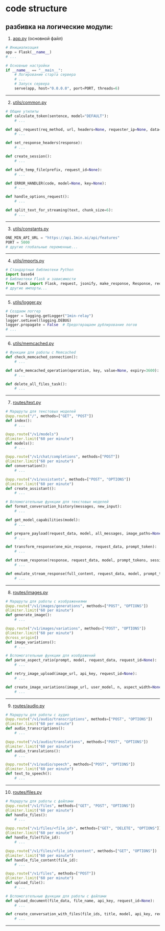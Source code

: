 # code structure

разбивка на логические модули:
---
1. [app.py](https://github.com/chelaxian/1min-relay/blob/test/app.py) (основной файл)
```python
# Инициализация
app = Flask(__name__)
# ...

# Основные настройки
if __name__ == "__main__":
    # Логирование старта сервера
    # ...
    # Запуск сервера
    serve(app, host="0.0.0.0", port=PORT, threads=6)
```
---
2. [utils/common.py](https://github.com/chelaxian/1min-relay/blob/test/utils/common.py)
```python
# Общие утилиты
def calculate_token(sentence, model="DEFAULT"):
    # ...

def api_request(req_method, url, headers=None, requester_ip=None, data=None, files=None, stream=False, timeout=None, json=None, **kwargs):
    # ...

def set_response_headers(response):
    # ...

def create_session():
    # ...

def safe_temp_file(prefix, request_id=None):
    # ...

def ERROR_HANDLER(code, model=None, key=None):
    # ...

def handle_options_request():
    # ...

def split_text_for_streaming(text, chunk_size=6):
    # ...
```
---
3. [utils/constants.py](https://github.com/chelaxian/1min-relay/blob/test/utils/constants.py)
```python
ONE_MIN_API_URL = "https://api.1min.ai/api/features"
PORT = 5000
# другие глобальные переменные...
```
---
4. [utils/imports.py](https://github.com/chelaxian/1min-relay/blob/test/utils/imports.py)
```python
# Стандартные библиотеки Python
import base64
# Библиотеки Flask и зависимости
from flask import Flask, request, jsonify, make_response, Response, redirect, url_for
# другие импорты...
```
---
5. [utils/logger.py](https://github.com/chelaxian/1min-relay/blob/test/utils/logger.py)
```python
# Создаем логгер
logger = logging.getLogger("1min-relay")
logger.setLevel(logging.DEBUG)
logger.propagate = False  # Предотвращаем дублирование логов
# ...
```
---
6. [utils/memcached.py](https://github.com/chelaxian/1min-relay/blob/test/utils/memcached.py)
```python
# Функции для работы с Memcached
def check_memcached_connection():
    # ...

def safe_memcached_operation(operation, key, value=None, expiry=3600):
    # ...

def delete_all_files_task():
    # ...
```
---
7. [routes/text.py](https://github.com/chelaxian/1min-relay/blob/test/routes/text.py)
```python
# Маршруты для текстовых моделей
@app.route("/", methods=["GET", "POST"])
def index():
    # ...

@app.route("/v1/models")
@limiter.limit("60 per minute")
def models():
    # ...

@app.route("/v1/chat/completions", methods=["POST"])
@limiter.limit("60 per minute")
def conversation():
    # ...

@app.route("/v1/assistants", methods=["POST", "OPTIONS"])
@limiter.limit("60 per minute")
def create_assistant():
    # ...

# Вспомогательные функции для текстовых моделей
def format_conversation_history(messages, new_input):
    # ...

def get_model_capabilities(model):
    # ...

def prepare_payload(request_data, model, all_messages, image_paths=None, request_id=None):
    # ...

def transform_response(one_min_response, request_data, prompt_token):
    # ...

def stream_response(response, request_data, model, prompt_tokens, session=None):
    # ...

def emulate_stream_response(full_content, request_data, model, prompt_tokens):
    # ...
```
---
8. [routes/images.py](https://github.com/chelaxian/1min-relay/blob/test/routes/images.py)
```python
# Маршруты для работы с изображениями
@app.route("/v1/images/generations", methods=["POST", "OPTIONS"])
@limiter.limit("60 per minute")
def generate_image():
    # ...

@app.route("/v1/images/variations", methods=["POST", "OPTIONS"])
@limiter.limit("60 per minute")
@cross_origin()
def image_variations():
    # ...

# Вспомогательные функции для изображений
def parse_aspect_ratio(prompt, model, request_data, request_id=None):
    # ...

def retry_image_upload(image_url, api_key, request_id=None):
    # ...

def create_image_variations(image_url, user_model, n, aspect_width=None, aspect_height=None, mode=None, request_id=None):
    # ...
```
---
9. [routes/audio.py](https://github.com/chelaxian/1min-relay/blob/test/routes/audio.py)
```python
# Маршруты для работы с аудио
@app.route("/v1/audio/transcriptions", methods=["POST", "OPTIONS"])
@limiter.limit("60 per minute")
def audio_transcriptions():
    # ...

@app.route("/v1/audio/translations", methods=["POST", "OPTIONS"])
@limiter.limit("60 per minute")
def audio_translations():
    # ...

@app.route("/v1/audio/speech", methods=["POST", "OPTIONS"])
@limiter.limit("60 per minute")
def text_to_speech():
    # ...
```
---
10. [routes/files.py](https://github.com/chelaxian/1min-relay/blob/test/routes/files.py)
```python
# Маршруты для работы с файлами
@app.route("/v1/files", methods=["GET", "POST", "OPTIONS"])
@limiter.limit("60 per minute")
def handle_files():
    # ...

@app.route("/v1/files/<file_id>", methods=["GET", "DELETE", "OPTIONS"])
@limiter.limit("60 per minute")
def handle_file(file_id):
    # ...

@app.route("/v1/files/<file_id>/content", methods=["GET", "OPTIONS"])
@limiter.limit("60 per minute")
def handle_file_content(file_id):
    # ...

@app.route("/v1/files", methods=["POST"])
@limiter.limit("60 per minute")
def upload_file():
    # ...

# Вспомогательные функции для работы с файлами
def upload_document(file_data, file_name, api_key, request_id=None):
    # ...

def create_conversation_with_files(file_ids, title, model, api_key, request_id=None):
    # ...
```
---

